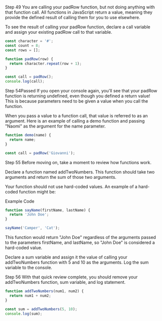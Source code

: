Step 49
You are calling your padRow function, but not doing anything with that function call. All functions in JavaScript return a value, meaning they provide the defined result of calling them for you to use elsewhere.

To see the result of calling your padRow function, declare a call variable and assign your existing padRow call to that variable.

```js
const character = '#';
const count = 8;
const rows = [];

function padRow(row) {
  return character.repeat(row + 1);
}

const call = padRow();
console.log(call);
```

Step 54Passed
If you open your console again, you'll see that your padRow function is returning undefined, even though you defined a return value! This is because parameters need to be given a value when you call the function.

When you pass a value to a function call, that value is referred to as an argument. Here is an example of calling a demo function and passing "Naomi" as the argument for the name parameter.

```js
function demo(name) {
  return name;
}

const call = padRow('Giovanni');
```

Step 55
Before moving on, take a moment to review how functions work.

Declare a function named addTwoNumbers. This function should take two arguments and return the sum of those two arguments.

Your function should not use hard-coded values. An example of a hard-coded function might be:

Example Code

```js
function sayName(firstName, lastName) {
  return 'John Doe';
}

sayName('Camper', 'Cat');
```

This function would return "John Doe" regardless of the arguments passed to the parameters firstName, and lastName, so "John Doe" is considered a hard-coded value.

Declare a sum variable and assign it the value of calling your addTwoNumbers function with 5 and 10 as the arguments. Log the sum variable to the console.

Step 56
With that quick review complete, you should remove your addTwoNumbers function, sum variable, and log statement.

```js
function addTwoNumbers(num1, num2) {
  return num1 + num2;
}

const sum = addTwoNumbers(5, 10);
console.log(sum);
```
